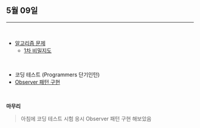 ## 5월 09일

***

<br>

* [알고리즘 문제](https://github.com/CureLatte/Bae_joonHub.git)
  * [1차 비밀지도](/Algorithm/Programmers/Level1/%5B1차%5D_비밀지도.py)

<br>

* 코딩 테스트 (Programmers 단기인턴)
* [Observer 패턴 구현](/Design_Pattern/strategy_pattern.py)

<br>
    

__마무리__
> 아침에 코딩 테스트 시험 응시
> Observer 패턴 구현 해보았음 